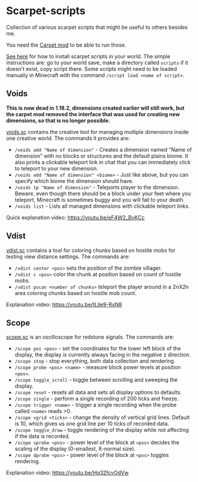 # Scarpet-scripts

Collection of various scarpet scripts that might be useful to others besides me.

You need the [Carpet mod](https://www.curseforge.com/minecraft/mc-mods/carpet) to be able to run those.

[See here](https://github.com/gnembon/fabric-carpet/wiki/Installing-carpet-scripts-in-your-world) for how to install scarpet scripts in your world. The simple instructions are: go to your world save, make a directory called `scripts` if it doesn't exist, copy script there. Some scripts might need to be loaded manually in Minecraft with the command `/script load <name of script>`.

## Voids

**This is now dead in 1.18.2, dimensions created earlier will still work, but the carpet mod removed the interface that was used for creating new dimensions, so that is no longer possible.**

[voids.sc](voids.sc) contains the creative tool for managing multiple dimensions inside one creative world.
The commands it provides are:
 - `/voids add "Name of dimension"` - Creates a dimension named "Name of dimension" with no blocks or structures and the default plains biome. It also prints a clickable teleport link in chat that you can immediately click to teleport to your new dimension.
 - `/voids add "Name of dimension" <biome>` - Just like above, but you can specify which biome the dimension should have.
 - `/voids tp "Name of dimension"` - Teleports player to the dimension. Beware, even though there should be a block under your feet where you teleport, Minecraft is sometimes buggy and you will fall to your death.
 - `/voids list` - Lists all managed dimensions with clickable teleport links.

Quick explanation video: https://youtu.be/eF4W2_BvKCc

## Vdist

[vdist.sc](vdist.sc) contains a tool for coloring chunks based on hostile mobs for testing view distance settings.
The commands are:
 - `/vdist center <pos>` sets the position of the zombie villager.
 - `/vdist c <pos>` color the chunk at position based on count of hostile mobs.
 - `/vdist pscan <number of chunks>` teleport the player around in a 2*nX2*n area coloring chunks based on hostile mob count.

Explanation video: https://youtu.be/tLIje9-RxN8

## Scope

[scope.sc](scope.sc) is an oscilloscope for redstone signals.
The commands are:
 - `/scope pos <pos>` - set the coordinates for the lower left block of the display, the display is currently always facing in the negative z direction.
 - `/scope stop` - stop everything, both data collection and rendering.
 - `/scope probe <pos> <name>` - measure block power levels at position `<pos>`.
 - `/scope toggle_scroll` - toggle between scrolling and sweeping the display.
 - `/scope reset` - resets all data and sets all display options to defaults.
 - `/scope single` - perform a single recording of 200 ticks and freeze.
 - `/scope trigger <name>` - trigger a single recording when the probe called `<name>` reads >0.
 - `/scope vgrid <ticks>` - change the density of vertical grid lines. Default is 10, which gives us one grid line per 10 ticks of recorded data.
 - `/scope toggle_draw` - toggle rendering of the display while not affecting if the data is recorded.
 - `/scope sprobe <pos>` - power level of the block at `<pos>` decides the scaling of the display (0-smallest, 8-normal size).
 - `/scope dprobe <pos>` - power level of the block at `<pos>` toggles rendering.

Explanation video: https://youtu.be/Hq32fcvOdVw
